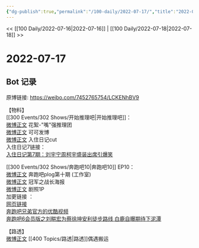 ```yaml
---
{"dg-publish":true,"permalink":"/100-daily/2022-07-17/","title":"2022-07-17"}
---
```



<< [[100 Daily/2022-07-16\|2022-07-16]] | [[100 Daily/2022-07-18\|2022-07-18]] >>

# 2022-07-17

## Bot 记录

原博链接: https://weibo.com/7452765754/LCKENhBV9

【物料】  
[[300 Events/302 Shows/开始推理吧\|开始推理吧]]：  
[微博正文](https://m.weibo.cn/2162247381/4792198552619075) 花絮-"嘴"强推理团  
[微博正文](https://m.weibo.cn/7736960489/4792239887485575) 可可发博  
[微博正文](https://m.weibo.cn/1371117067/4792298808806963) 入住日记cut  
入住日记7链接：  
[入住日记第7期：刘宇宁周柯宇盛装出席引爆笑](https://weibo.cn/sinaurl?u=https%3A%2F%2Fv.qq.com%2Fx%2Fcover%2Fmzc00200h51jrl9%2Fv0043mzbnth.html)

[[300 Events/302 Shows/奔跑吧10\|奔跑吧10]] EP10：  
[微博正文](https://m.weibo.cn/7478855230/4792189215051839) 奔跑吧plog第十期 (工作室)  
[微博正文](https://m.weibo.cn/5242381821/4792189215311958) 冠军之战长海报  
[微博正文](https://m.weibo.cn/5242381821/4792249595988524) 剧照1P  
加更链接 ：  
[网页链接](https://weibo.cn/sinaurl?u=https%3A%2F%2Fv.qq.com%2Fx%2Fcover%2Fmzc00200zjzptjj.html)  
[奔跑吧兄弟官方的优酷视频](https://weibo.cn/sinaurl?u=https%3A%2F%2Fv.youku.com%2Fv_show%2Fid_XNTg2OTY1Mzc3Mg%3D%3D.html%3Fspm%3Da2h0c.8166622.PhoneSokuProgram_2.dselectbutton_1%26showid%3Ddebf09fea69e417bb028)  
[奔跑吧6会员版之刘畊宏为蔡徐坤安利徒步路线 白鹿自曝期待下泥潭](https://weibo.cn/sinaurl?u=https%3A%2F%2Fwww.iqiyi.com%2Fv_1viws9cq39s.html)

【路透】  
[微博正文](https://m.weibo.cn/2582599122/4792207641153369) [[400 Topics/路透\|路透]]偶遇搬运
